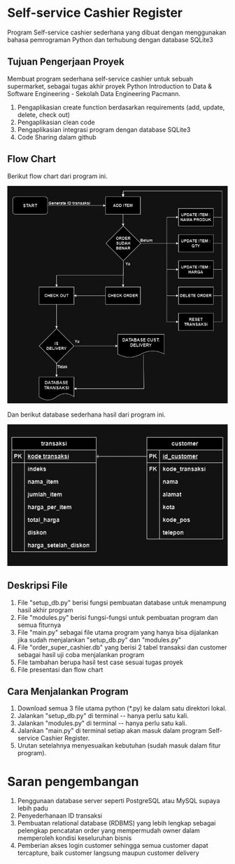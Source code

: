 # ****Self-service Cashier Register****

Program Self-service cashier sederhana yang dibuat dengan menggunakan bahasa pemrograman Python dan terhubung dengan database SQLite3 


## **Tujuan Pengerjaan Proyek**

Membuat program sederhana self-service cashier untuk sebuah supermarket, sebagai tugas akhir proyek Python Introduction to Data & Software Engineering - Sekolah Data Engineering Pacmann.

1. Pengaplikasian create function berdasarkan requirements (add, update, delete, check out)
2. Pengaplikasian clean code
3. Pengaplikasian integrasi program dengan database SQLite3
4. Code Sharing dalam github


## **Flow Chart**

Berikut flow chart dari program ini. 

![alt text](https://github.com/dessynrs/self_service_cashier_python_project/blob/master/flow%20chart%20customer_journey.png?raw=true)

Dan berikut database sederhana hasil dari program ini.

![alt text](https://github.com/dessynrs/self_service_cashier_python_project/blob/master/database.png?raw=true)


## **Deskripsi File**

1. File "setup_db.py" berisi fungsi pembuatan database untuk menampung hasil akhir program
2. File "modules.py" berisi fungsi-fungsi untuk pembuatan program dan semua fiturnya
3. File "main.py" sebagai file utama program yang hanya bisa dijalankan jika sudah menjalankan "setup_db.py" dan "modules.py"
4. File "order_super_cashier.db" yang berisi 2 tabel transaksi dan customer sebagai hasil uji coba menjalankan program
5. File tambahan berupa hasil test case sesuai tugas proyek
6. File presentasi dan flow chart


## **Cara Menjalankan Program**

1. Download semua 3 file utama python (*.py) ke dalam satu direktori lokal.
2. Jalankan "setup_db.py" di terminal -- hanya perlu satu kali.
3. Jalankan "modules.py" di terminal -- hanya perlu satu kali.
4. Jalankan "main.py" di terminal setiap akan masuk dalam program Self-service Cashier Register.
5. Urutan setelahnya menyesuaikan kebutuhan (sudah masuk dalam fitur program).


# **Saran pengembangan**

1. Penggunaan database server seperti PostgreSQL atau MySQL supaya lebih padu
2. Penyederhanaan ID transaksi
3. Pembuatan relational database (RDBMS) yang lebih lengkap sebagai pelengkap pencatatan order yang mempermudah owner dalam memperoleh kondisi keseluruhan bisnis
4. Pemberian akses login customer sehingga semua customer dapat tercapture, baik customer langsung maupun customer delivery


